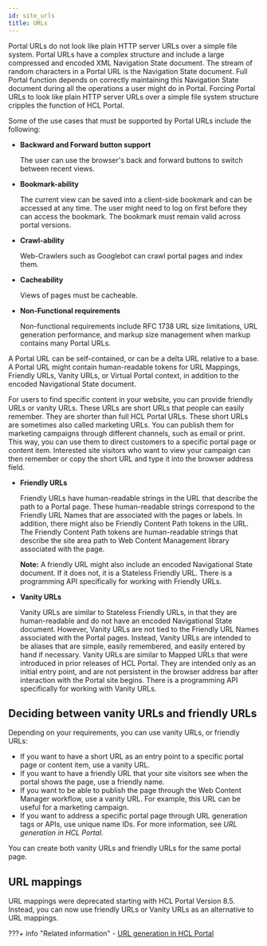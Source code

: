```yaml
---
id: site_urls
title: URLs
---
```





Portal URLs do not look like plain HTTP server URLs over a simple file system. Portal URLs have a complex structure and include a large compressed and encoded XML Navigation State document. The stream of random characters in a Portal URL is the Navigation State document. Full Portal function depends on correctly maintaining this Navigation State document during all the operations a user might do in Portal. Forcing Portal URLs to look like plain HTTP server URLs over a simple file system structure cripples the function of HCL Portal.

Some of the use cases that must be supported by Portal URLs include the following:

-   ****Backward and Forward** button support**

    The user can use the browser's back and forward buttons to switch between recent views.

-   **Bookmark-ability**

    The current view can be saved into a client-side bookmark and can be accessed at any time. The user might need to log on first before they can access the bookmark. The bookmark must remain valid across portal versions.

-   **Crawl-ability**

    Web-Crawlers such as Googlebot can crawl portal pages and index them.

-   **Cacheability**

    Views of pages must be cacheable.

-   **Non-Functional requirements**

    Non-functional requirements include RFC 1738 URL size limitations, URL generation performance, and markup size management when markup contains many Portal URLs.


A Portal URL can be self-contained, or can be a delta URL relative to a base. A Portal URL might contain human-readable tokens for URL Mappings, Friendly URLs, Vanity URLs, or Virtual Portal context, in addition to the encoded Navigational State document.

For users to find specific content in your website, you can provide friendly URLs or vanity URLs. These URLs are short URLs that people can easily remember. They are shorter than full HCL Portal URLs. These short URLs are sometimes also called marketing URLs. You can publish them for marketing campaigns through different channels, such as email or print. This way, you can use them to direct customers to a specific portal page or content item. Interested site visitors who want to view your campaign can then remember or copy the short URL and type it into the browser address field.

-   **Friendly URLs**

    Friendly URLs have human-readable strings in the URL that describe the path to a Portal page. These human-readable strings correspond to the Friendly URL Names that are associated with the pages or labels. In addition, there might also be Friendly Content Path tokens in the URL. The Friendly Content Path tokens are human-readable strings that describe the site area path to Web Content Management library associated with the page.

    **Note:** A friendly URL might also include an encoded Navigational State document. If it does not, it is a Stateless Friendly URL. There is a programming API specifically for working with Friendly URLs.

-   **Vanity URLs**

    Vanity URLs are similar to Stateless Friendly URLs, in that they are human-readable and do not have an encoded Navigational State document. However, Vanity URLs are not tied to the Friendly URL Names associated with the Portal pages. Instead, Vanity URLs are intended to be aliases that are simple, easily remembered, and easily entered by hand if necessary. Vanity URLs are similar to Mapped URLs that were introduced in prior releases of HCL Portal. They are intended only as an initial entry point, and are not persistent in the browser address bar after interaction with the Portal site begins. There is a programming API specifically for working with Vanity URLs.


## Deciding between vanity URLs and friendly URLs

Depending on your requirements, you can use vanity URLs, or friendly URLs:

-   If you want to have a short URL as an entry point to a specific portal page or content item, use a vanity URL.
-   If you want to have a friendly URL that your site visitors see when the portal shows the page, use a friendly name.
-   If you want to be able to publish the page through the Web Content Manager workflow, use a vanity URL. For example, this URL can be useful for a marketing campaign.
-   If you want to address a specific portal page through URL generation tags or APIs, use unique name IDs. For more information, see *URL generation in HCL Portal*.

You can create both vanity URLs and friendly URLs for the same portal page.

## URL mappings

URL mappings were deprecated starting with HCL Portal Version 8.5. Instead, you can now use friendly URLs or Vanity URLs as an alternative to URL mappings.


???+ info "Related information"
    -   [URL generation in HCL Portal](../../../extend_dx/apis/url_generation/index.md)

